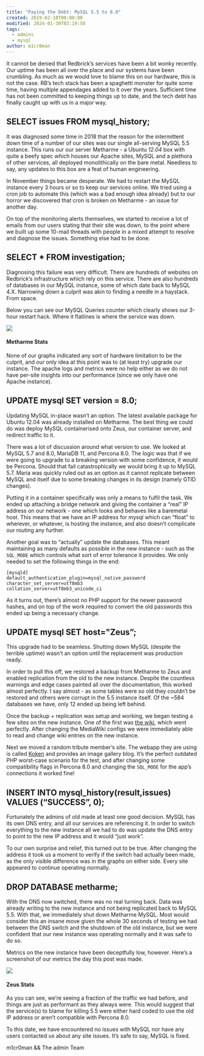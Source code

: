 ```yaml
---
title: "Paying the Debt: MySQL 5.5 to 8.0"
created: 2019-02-18T00:00:00
modified: 2024-01-30T03:19:50
tags:
  - admins
  - mysql
author: m1cr0man
---
```


It cannot be denied that Redbrick’s services have been a bit wonky recently. Our uptime has been all over the place and our systems have been crumbling. As much as we would love to blame this on our hardware, this is not the case. RB’s tech stack has been a spaghetti monster for quite some time, having multiple appendages added to it over the years. Sufficient time has not been committed to keeping things up to date, and the tech debt has finally caught up with us in a major way.

SELECT issues FROM mysql\_history;
----------------------------------

It was diagnosed some time in 2018 that the reason for the intermittent down time of a number of our sites was our single all-serving MySQL 5.5 instance. This runs our our server Metharme - a Ubuntu _12.04_ box with quite a beefy spec which houses our Apache sites, MySQL and a plethora of other services, all deployed monolithically on the bare metal. Needless to say, any updates to this box are a feat of human engineering.

In November things became desperate. We had to restart the MySQL instance every 3 hours or so to keep our services online. We tried using a cron job to automate this (which was a bad enough idea already) but to our horror we discovered that cron is broken on Metharme - an issue for another day.

On top of the monitoring alerts themselves, we started to receive a lot of emails from our users stating that their site was down, to the point where we built up some 10-mail threads with people in a mixed attempt to resolve and diagnose the issues. Something else had to be done.

SELECT \* FROM investigation;
-----------------------------

Diagnosing this failure was very difficult. There are hundreds of websites on Redbrick’s infrastructure which rely on this service. There are also hundreds of databases in our MySQL instance, some of which date back to MySQL 4.X. Narrowing down a culprit was akin to finding a needle in a haystack. From space.

Below you can see our MySQL Queries counter which clearly shows our 3-hour restart hack. Where it flatlines is where the service was down.

![](https://blog.redbrick.dcu.ie/img/2019-02-18-metharme.webp)

#### Metharme Stats

None of our graphs indicated any sort of hardware limitation to be the culprit, and our only idea at this point was to (at least try) upgrade our instance. The apache logs and metrics were no help either as we do not have per-site insights into our performance (since we only have one Apache instance).

UPDATE mysql SET version = 8.0;
-------------------------------

Updating MySQL in-place wasn’t an option. The latest available package for Ubuntu 12.04 was already installed on Metharme. The best thing we could do was deploy MySQL containerised onto Zeus, our container server, and redirect traffic to it.

There was a lot of discussion around what version to use. We looked at MySQL 5.7 and 8.0, MariaDB 11, and Percona 8.0. The logic was that if we were going to upgrade to a breaking version with some confidence, it would be Percona. Should that fail catastrophically we would bring it up to MySQL 5.7. Maria was quickly ruled out as an option as it cannot replicate between MySQL and itself due to some breaking changes in its design (namely GTID changes).

Putting it in a container specifically was only a means to fulfil the task. We ended up attaching a bridge network and giving the container a “real” IP address on our network - one which looks and behaves like a baremetal host. This means that we have an IP address for mysql which can “float” to wherever, or whatever, is hosting the instance, and also doesn’t complicate our routing any further.

Another goal was to “actually” update the databases. This meant maintaining as many defaults as possible in the new instance - such as the `SQL_MODE` which controls what sort of error tolerance it provides. We only needed to set the following things in the end:

```
[mysqld]
default_authentication_plugin=mysql_native_password
character_set_server=utf8mb3
collation_server=utf8mb3_unicode_ci

```

As it turns out, there’s almost no PHP support for the newer password hashes, and on top of the work required to convert the old passwords this ended up being a necessary change.

UPDATE mysql SET host="Zeus”;
-----------------------------

This upgrade had to be seamless. Shutting down MySQL (despite the terrible uptime) wasn’t an option until the replacement was production ready.

In order to pull this off, we restored a backup from Metharme to Zeus and enabled replication from the old to the new instance. Despite the countless warnings and edge cases painted all over the documentation, this worked almost perfectly. I say almost - as some tables were so old they couldn’t be restored and others were corrupt in the 5.5 instance itself. Of the ~584 databases we have, only 12 ended up being left behind.

Once the backup + replication was setup and working, we began testing a few sites on the new instance. One of the first was [the wiki](https://wiki.redbrick.dcu.ie/mw/Main_Page), which went perfectly. After changing the MediaWiki configs we were immediately able to read and change wiki entries on the new instance.

Next we moved a random tribute member’s site. The webapp they are using is called [Koken](http://koken.me/) and provides an image gallery blog. It’s the perfect outdated PHP worst-case scenario for the test, and after changing some compatibility flags in Percona 8.0 and changing the `SQL_MODE` for the app’s connections it worked fine!

INSERT INTO mysql\_history(result,issues) VALUES (“SUCCESS”, 0);
----------------------------------------------------------------

Fortunately the admins of old made at least one good decision. MySQL has its own DNS entry, and all our services are referencing it. In order to switch everything to the new instance all we had to do was update the DNS entry to point to the new IP address and it would “just work”.

To our own surprise and relief, this turned out to be true. After changing the address it took us a moment to verify if the switch had actually been made, as the only visible difference was in the graphs on either side. Every site appeared to continue operating normally.

DROP DATABASE metharme;
-----------------------

With the DNS now switched, there was no real turning back. Data was already writing to the new instance and not being replicated back to MySQL 5.5. With that, we immediately shut down Metharme MySQL. Most would consider this an insane move given the whole 30 seconds of testing we had between the DNS switch and the shutdown of the old instance, but we were confident that our new instance was operating normally and it was safe to do so.

Metrics on the new instance have been deceptfully low, however. Here’s a screenshot of our metrics the day this post was made.

![](https://blog.redbrick.dcu.ie/img/2019-02-18-zeus.webp)

#### Zeus Stats

As you can see, we’re seeing a fraction of the traffic we had before, and things are just as performant as they always were. This would suggest that the service(s) to blame for killing 5.5 were either hard coded to use the old IP address or aren’t compatible with Percona 8.0.

To this date, we have encountered no issues with MySQL nor have any users contacted us about any site issues. It’s safe to say, MySQL is fixed.

m1cr0man && The admin Team
